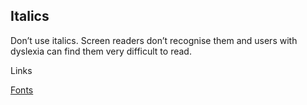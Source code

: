 ---
---
## Italics

Don’t use italics. Screen readers don’t recognise them and users with dyslexia can find them very difficult to read.

Links

[Fonts](/_entries/2016-05-04-fonts.md "Fonts")
